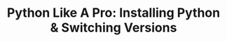 ---
title: "Python Like A Pro: Installing Python & Switching Versions"
description: When you're just getting started with Python it can be easy to fall victim to a few 'gotchas' when setting up your system. If you're a professional developer, the ability to switch effortlessly between Python versions will likely be a core part of your daily workflow. In this video, Ben Wilcock will show you how to set-up your Python environment like a pro!
topics:
- Python
tags:
- Python
team:
- Ben Wilcock
youtube_id: nXbe6Hmb_k0
---